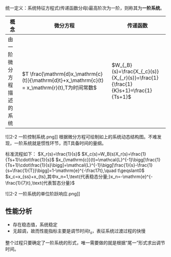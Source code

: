 统一定义：系统特征方程式(传递函数分母)最高阶次为一阶，则称其为**一阶系统**。

| 概念           | 微分方程                                                                                       | 传递函数                                                                            |
| ------------ | ------------------------------------------------------------------------------------------ | ------------------------------------------------------------------------------- |
| 由一阶微分方程描述的系统 | $T \frac{\mathrm{d}x_\mathrm{c}(t)}{\mathrm{d}t}+x_\mathrm{c}(t) = x_\mathrm{r}(t),T为时间常数$ | $W_{_B}(s)=\frac{X_{_c}(s)}{X_{_r}(s)}=\frac{1}{\frac{1}{K}s+1}=\frac{1}{Ts+1}$ |
![[2-2 一阶控制系统.png]]
根据微分方程可绘制如上的系统动态结构图。不难发现，一阶系统就是惯性环节，而T具备时间的量纲。

标准流程如下：
$X_r(s)=\frac{1}{s}$
$X_c(s)=W_B(s)X_r(s)=\frac{1}{Ts+1}\cdot\frac{1}{s}$
$x_{\mathrm{c}}(t)=\mathcal{L}^{-1}\bigg[\frac{1}{Ts+1}\cdot\frac{1}{s}\bigg]=\mathcal{L}^{-1}\bigg[\frac{1}{s}-\frac{1}{s+\frac{1}{T}}\bigg]=1-\mathrm{e}^{-\frac17t},\quad t\geqslant0$
$x_c=x_{ss}+x_{ts},其中x_n=1,\text{代表稳态分量;}x_n=-\mathrm{e}^{-\frac{1}{7}t},\text{代表暂态分量}$

![[2-2 一阶系统的单位阶跃响应.png]]

## 性能分析

- 存在稳态值，系统稳定
- 无超调，故而性能指标主要是调节时间$t_s$，表征系统过渡过程的快慢

整个过程只要确定了一阶系统的形式，唯一需要做的就是根据“尾一”形式求出调节时间。